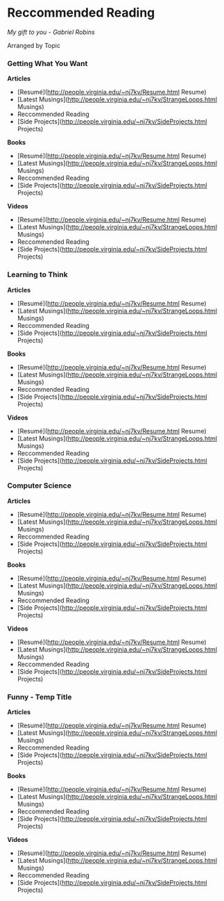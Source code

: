 <link rel=shortcut icon type=image/png href=favicon.ico/>
<link rel=stylesheet Type=text/css href=http://people.virginia.edu/~nj7kv/style.css>
<html>

Reccommended Reading
====================

*My gift to you - Gabriel Robins*

<div class=section>

Arranged by Topic
### Getting What You Want

**Articles**

-   [Resumé](http://people.virginia.edu/~nj7kv/Resume.html Resume)
-   [Latest
    Musings](http://people.virginia.edu/~nj7kv/StrangeLoops.html Musings)
-   Reccommended Reading
-   [Side
    Projects](http://people.virginia.edu/~nj7kv/SideProjects.html Projects)

**Books**

-   [Resumé](http://people.virginia.edu/~nj7kv/Resume.html Resume)
-   [Latest
    Musings](http://people.virginia.edu/~nj7kv/StrangeLoops.html Musings)
-   Reccommended Reading
-   [Side
    Projects](http://people.virginia.edu/~nj7kv/SideProjects.html Projects)

**Videos**

-   [Resumé](http://people.virginia.edu/~nj7kv/Resume.html Resume)
-   [Latest
    Musings](http://people.virginia.edu/~nj7kv/StrangeLoops.html Musings)
-   Reccommended Reading
-   [Side
    Projects](http://people.virginia.edu/~nj7kv/SideProjects.html Projects)

### Learning to Think

**Articles**

-   [Resumé](http://people.virginia.edu/~nj7kv/Resume.html Resume)
-   [Latest
    Musings](http://people.virginia.edu/~nj7kv/StrangeLoops.html Musings)
-   Reccommended Reading
-   [Side
    Projects](http://people.virginia.edu/~nj7kv/SideProjects.html Projects)

**Books**

-   [Resumé](http://people.virginia.edu/~nj7kv/Resume.html Resume)
-   [Latest
    Musings](http://people.virginia.edu/~nj7kv/StrangeLoops.html Musings)
-   Reccommended Reading
-   [Side
    Projects](http://people.virginia.edu/~nj7kv/SideProjects.html Projects)

**Videos**

-   [Resumé](http://people.virginia.edu/~nj7kv/Resume.html Resume)
-   [Latest
    Musings](http://people.virginia.edu/~nj7kv/StrangeLoops.html Musings)
-   Reccommended Reading
-   [Side
    Projects](http://people.virginia.edu/~nj7kv/SideProjects.html Projects)

### Computer Science

**Articles**

-   [Resumé](http://people.virginia.edu/~nj7kv/Resume.html Resume)
-   [Latest
    Musings](http://people.virginia.edu/~nj7kv/StrangeLoops.html Musings)
-   Reccommended Reading
-   [Side
    Projects](http://people.virginia.edu/~nj7kv/SideProjects.html Projects)

**Books**

-   [Resumé](http://people.virginia.edu/~nj7kv/Resume.html Resume)
-   [Latest
    Musings](http://people.virginia.edu/~nj7kv/StrangeLoops.html Musings)
-   Reccommended Reading
-   [Side
    Projects](http://people.virginia.edu/~nj7kv/SideProjects.html Projects)

**Videos**

-   [Resumé](http://people.virginia.edu/~nj7kv/Resume.html Resume)
-   [Latest
    Musings](http://people.virginia.edu/~nj7kv/StrangeLoops.html Musings)
-   Reccommended Reading
-   [Side
    Projects](http://people.virginia.edu/~nj7kv/SideProjects.html Projects)

### Funny - Temp Title

**Articles**

-   [Resumé](http://people.virginia.edu/~nj7kv/Resume.html Resume)
-   [Latest
    Musings](http://people.virginia.edu/~nj7kv/StrangeLoops.html Musings)
-   Reccommended Reading
-   [Side
    Projects](http://people.virginia.edu/~nj7kv/SideProjects.html Projects)

**Books**

-   [Resumé](http://people.virginia.edu/~nj7kv/Resume.html Resume)
-   [Latest
    Musings](http://people.virginia.edu/~nj7kv/StrangeLoops.html Musings)
-   Reccommended Reading
-   [Side
    Projects](http://people.virginia.edu/~nj7kv/SideProjects.html Projects)

**Videos**

-   [Resumé](http://people.virginia.edu/~nj7kv/Resume.html Resume)
-   [Latest
    Musings](http://people.virginia.edu/~nj7kv/StrangeLoops.html Musings)
-   Reccommended Reading
-   [Side
    Projects](http://people.virginia.edu/~nj7kv/SideProjects.html Projects)

</div>
